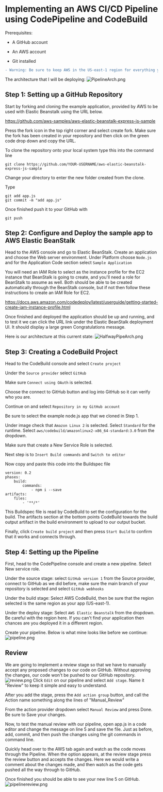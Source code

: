 # Implementing an AWS CI/CD Pipeline using CodePipeline and CodeBuild

Prerequisites:

- A GitHub account

- An AWS account

- Git installed

```diff
- Warning: Be sure to keep AWS in the US-east-1 region for everything you do, OR keep AWS in the same region for every deployment/build you complete. If not, then there will be errors, as some AWS services are regional, and cannot interact outside of the region created and deployed into.
```

The architecture that I will be deploying:
![PipelineArch.png](https://github.com/MayoNotMayo/AWS-Projects/blob/main/LabPhotos/PipelineArch.png)

## Step 1: Setting up a GitHub Repository

Start by forking and cloning the example application, provided by AWS to be used with Elastic Beanstalk using the URL below. 

https://github.com/aws-samples/aws-elastic-beanstalk-express-js-sample

Press the fork icon in the top right corner and select create fork. Make sure the fork has been created in your repository and then click on the green code drop down and copy the URL.

To clone the repository onto your local system
type this into the command line
```shell 
git clone https://github.com/YOUR-USERNAME/aws-elastic-beanstalk-express-js-sample
```
Change your directory to enter the new folder created from the clone.

Type
```shell
git add app.js
git commit -m "add app.js"
```
Once finished push it to your GitHub with
```shell
git push
```

## Step 2: Configure and Deploy the sample app to AWS Elastic BeanStalk
Head to the AWS console and go to Elastic BeanStalk. Create an application and choose the Web server environment. Under Platform choose `Node.js` and for the Application Code section select `Sample Application`

You will need an IAM Role to select as the instance profile for the EC2 instance that BeanStalk is going to create, and you'll need a role for BeanStalk to assume as well. Both should be able to be created automatically through the BeanStalk console, but if not then follow these instructions to create an IAM Role for EC2. 

https://docs.aws.amazon.com/codedeploy/latest/userguide/getting-started-create-iam-instance-profile.html

Once finished and deployed the application should be up and running, and to test it we can click the URL link under the Elastic BeanStalk deployment UI. It should display a large green Congratulations message.

Here is our architecture at this current state:
![HalfwayPipeArch.png](https://github.com/MayoNotMayo/AWS-Projects/blob/main/LabPhotos/HalfwayPipeArch.png)

## Step 3: Creating a CodeBuild Project
Head to the CodeBuild console and select `Create project`

Under the `Source provider` select `GitHub`

Make sure `Connect using OAuth` is selected.

Choose the connect to GitHub button and log into GitHub so it can verify who you are.

Continue on and select `Repository in my GitHub account`

Be sure to select the example node.js app that we cloned in Step 1.

Under image check that `Amazon Linux 2` is selected. Select `Standard` for the runtime. Select `aws/codebuild/amazonlinux2-x86_64-standard:3.0` from the dropdown.

Make sure that create a New Service Role is selected.

Next step is to `Insert Build commands` and `Switch to editor`

Now copy and paste this code into the Buildspec file
```shell
version: 0.2
phases:
    build:
        commands:
            - npm i --save
artifacts:
    files:
        - '**/*'
```
This Buildspec file is read by CodeBuild to set the configuration for the build. The artifacts section at the bottom points CodeBuild towards the build output artifact in the build environment to upload to our output bucket.

Finally, click `Create build project` and then press `Start Build` to confirm that it works and connects through.

## Step 4: Setting up the Pipeline

First, head to the CodePipeline console and create a new pipeline. Select New service role.

Under the source stage: select `GitHub version 1` from the Source provider, connect to GitHub as we did before, make sure the main branch of your repository is selected and select `GitHub webhooks`

Under the build stage: Select AWS CodeBuild, then be sure that the region selected is the same region as your app (US-east-1).

Under the deploy stage: Select `AWS Elastic Beanstalk` from the dropdown. Be careful with the region here. If you can't find your application then chances are you deployed it in a different region. 

Create your pipeline. Below is what mine looks like before we continue:
![pipeline.png](https://github.com/MayoNotMayo/AWS-Projects/blob/main/LabPhotos/pipeline.png)

## Review
We are going to implement a review stage so that we have to manually accept any proposed changes to our code on GitHub. Without approving the changes, our code won't be pushed to our GitHub repository.
![review.png](https://github.com/MayoNotMayo/AWS-Projects/blob/main/LabPhotos/review.png)
Click `Edit` on our pipeline and select `Add stage`. Name it "Review" to keep it simple and easy to understand.

After you add the stage, press the `Add action group` button, and call the Action name something along the lines of "Manual_Review" 

From the action provider dropdown select `Manual Review` and press Done. Be sure to Save your changes. 

Now, to test the manual review with our pipeline, open app.js in a code editor and change the message on line 5 and save the file. Just as before, add, commit, and then push the changes using the git commands in command line. 

Quickly head over to the AWS tab again and watch as the code moves through the Pipeline. When the option appears, at the review stage press the review button and accepts the changes. Here we would write a comment about the changes made, and then watch as the code gets pushed all the way through to GitHub.

Once finished you should be able to see your new line 5 on GitHub.
![pipelinereview.png](https://github.com/MayoNotMayo/AWS-Projects/blob/main/LabPhotos/pipelinereview.png)
